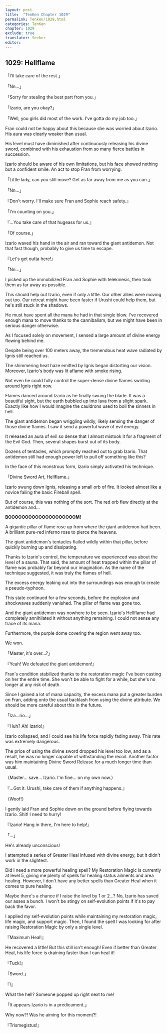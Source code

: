 ```yaml
---
layout: post
title:  "TenKen Chapter 1029"
permalink: Tenken/1029.html
categories: TenKen
chapter: 1029
exclude: true
translator: Seeker
editor: 
---
```

<h2>1029: Hellflame</h2>

「I'll take care of the rest.」

「Nn...」

「Sorry for stealing the best part from you.」

「Izario, are you okay?」

「Well, you girls did most of the work. I've gotta do my job too.」

Fran could not be happy about this because she was worried about Izario. His aura was clearly weaker than usual.

His level must have diminished after continuously releasing his divine sword, combined with his exhaustion from so many fierce battles in succession.

Izario should be aware of his own limitations, but his face showed nothing but a confident smile. An act to stop Fran from worrying.

「Little lady, can you still move? Get as far away from me as you can.」

「Nn...」

『Don't worry. I'll make sure Fran and Sophie reach safety.』

「I'm counting on you.」

『...You take care of that hugeass for us.』

「Of course.」

Izario waved his hand in the air and ran toward the giant antidemon. Not that fast though, probably to give us time to escape.

『Let's get outta here!』

「Nn...」

I picked up the immobilized Fran and Sophie with telekinesis, then took them as far away as possible.

This should help out Izario, even if only a little. Our other allies were moving out too. Our retreat might have been faster if Urushi could help them, but he's still stuck in the shadows.

He must have spent all the mana he had in that single blow. I've recovered enough mana to move thanks to the cannibalism, but we might have been in serious danger otherwise.

As I focused solely on movement, I sensed a large amount of divine energy flowing behind me.

Despite being over 100 meters away, the tremendous heat wave radiated by Ignis still reached us.

The shimmering heat haze emitted by Ignis began distorting our vision. Moreover, Izario's body was lit aflame with smoke rising.

Not even he could fully control the super-dense divine flames swirling around Ignis right now.

Flames danced around Izario as he finally swung the blade. It was a beautiful sight, but the earth bubbled up into lava from a slight spark. Exactly like how I would imagine the cauldrons used to boil the sinners in hell.

The giant antidemon began wriggling wildly, likely sensing the danger of those divine flames. I saw it send a powerful wave of evil energy.

It released an aura of evil so dense that I almost mistook it for a fragment of the Evil God. Then, several shapes burst out of its body.

Dozens of tentacles, which promptly reached out to grab Izario. That antidemon still had enough power left to pull off something like this?

In the face of this monstrous form, Izario simply activated his technique.

「Divine Sword Art, Hellflame.」

Izario swung down Ignis, releasing a small orb of fire. It looked almost like a novice failing the basic Fireball spell.

But of course, this was nothing of the sort. The red orb flew directly at the antidemon and...

**BOOOOOOOOOOOOOOOOOOOOM!**

A gigantic pillar of flame rose up from where the giant antidemon had been. A brilliant pure-red inferno rose to pierce the heavens.

The giant antidemon's tentacles flailed wildly within that pillar, before quickly burning up and dissipating.

Thanks to Izario's control, the temperature we experienced was about the level of a sauna. That said, the amount of heat trapped within the pillar of flame was probably far beyond our imagination. As the name of the technique suggested, it was truly the flames of hell.

The excess energy leaking out into the surroundings was enough to create a pseudo-typhoon.

This state continued for a few seconds, before the explosion and shockwaves suddenly vanished. The pillar of flame was gone too.

And the giant antidemon was nowhere to be seen. Izario's Hellflame had completely annihilated it without anything remaining. I could not sense any trace of its mana.

Furthermore, the purple dome covering the region went away too.

We won.

「Master, it's over...?」

『Yeah! We defeated the giant antidemon!』

Fran's condition stabilized thanks to the restoration magic I've been casting on her the entire time. She won't be able to fight for a while, but she's no longer at any risk of death.

Since I gained a lot of mana capacity, the excess mana put a greater burden on Fran, adding onto the usual backlash from using the divine attribute. We should be more careful about this in the future.

「Iza...rio...」

『Huh? Ah! Izario!』

Izario collapsed, and I could see his life force rapidly fading away. This rate was extremely dangerous.

The price of using the divine sword dropped his level too low, and as a result, he was no longer capable of withstanding the recoil. Another factor was him maintaining Divine Sword Release for a much longer time than usual.

（Master... save... Izario. I'm fine... on my own now.）

『...Got it. Urushi, take care of them if anything happens.』

（Woof!）

I gently laid Fran and Sophie down on the ground before flying towards Izario. Shit! I need to hurry!

『Izario! Hang in there, I'm here to help!』

「...」

He's already unconscious!

I attempted a series of Greater Heal infused with divine energy, but it didn't work in the slightest.

Did I need a more powerful healing spell? My Restoration Magic is currently at level 5, giving me plenty of spells for healing status ailments and area healing. However, I don't have any better spells than Greater Heal when it comes to pure healing.

Maybe there's a chance if I raise the level by 1 or 2...? No, Izario has saved our asses a bunch. I won't be stingy on self-evolution points if it's to pay back the favor.

I applied my self-evolution points while maintaining my restoration magic, life magic, and support magic. Then, I found the spell I was looking for after raising Restoration Magic by only a single level.

『Maximum Heal!』

He recovered a little! But this still isn't enough! Even if better than Greater Heal, his life force is draining faster than I can heal it!

『Fuck!』

「Sword.」

『!』

What the hell? Someone popped up right next to me!

「It appears Izario is in a predicament.」

Why now?! Was he aiming for this moment?!

『Trismegistus!』




